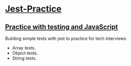 <h1> <ins> Jest-Practice </ins> </h1>

<h2> <ins> Practice with testing and JavaScript </ins> </h2>

<p> Building simple tests with jest to practice for tech interviews </p>

<ul>
  <li>Array tests.</li>
  <li> Object tests.</li>
  <li> String tests.</li>
</ul>


